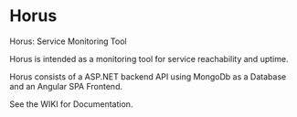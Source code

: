 # Horus
Horus: Service Monitoring Tool

Horus is intended as a monitoring tool for service reachability and uptime.

Horus consists of a ASP.NET backend API using MongoDb as a Database and an Angular SPA Frontend.

See the WIKI for Documentation.

